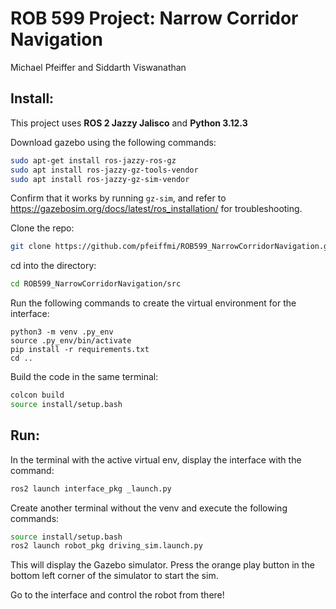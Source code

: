 # ROB 599 Project: Narrow Corridor Navigation

Michael Pfeiffer and Siddarth Viswanathan

## Install:
This project uses **ROS 2 Jazzy Jalisco** and **Python 3.12.3**

Download gazebo using the following commands:
```bash
sudo apt-get install ros-jazzy-ros-gz
sudo apt install ros-jazzy-gz-tools-vendor
sudo apt install ros-jazzy-gz-sim-vendor
```
Confirm that it works by running `gz-sim`, and refer to https://gazebosim.org/docs/latest/ros_installation/ for troubleshooting. 

Clone the repo:
``` bash
git clone https://github.com/pfeiffmi/ROB599_NarrowCorridorNavigation.git
```
cd into the directory:
``` bash
cd ROB599_NarrowCorridorNavigation/src
```

Run the following commands to create the virtual environment for the interface:
```
python3 -m venv .py_env
source .py_env/bin/activate
pip install -r requirements.txt 
cd ..
```

Build the code in the same terminal:
```bash
colcon build
source install/setup.bash
```

## Run:

In the terminal with the active virtual env, display the interface with the command: 
```bash
ros2 launch interface_pkg _launch.py
```

Create another terminal without the venv and execute the following commands: 
```bash
source install/setup.bash
ros2 launch robot_pkg driving_sim.launch.py
```

This will display the Gazebo simulator. Press the orange play button in the bottom left corner of the simulator to start the sim.

Go to the interface and control the robot from there!